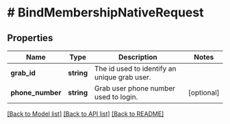 # # BindMembershipNativeRequest

## Properties

Name | Type | Description | Notes
------------ | ------------- | ------------- | -------------
**grab_id** | **string** | The id used to identify an unique grab user. |
**phone_number** | **string** | Grab user phone number used to login. | [optional]

[[Back to Model list]](../../README.md#models) [[Back to API list]](../../README.md#endpoints) [[Back to README]](../../README.md)
